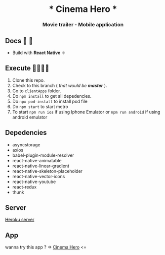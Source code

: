 <div align="center">
  <h1>
   * Cinema Hero *
  </h1>
  <h3>Movie trailer - Mobile application</h3>
</div>

## Docs 📝 📕

- Build with **React Native** ⚛️

## Execute 🤜🏼🤛🏼

1. Clone this repo.
2. Check to this branch ( _that would be **master**_ ).
3. Go to `clientApps` folder.
4. Do `npm install` to get all depedencies.
5. Do `npx pod-install` to install pod file
6. Do `npm start` to start metro
7. To start `npm run ios` if using Iphone Emulator or `npm run android` if using android emulator

## Depedencies

- asyncstorage
- axios
- babel-plugin-module-resolver
- react-native-animatable
- react-native-linear-gradient
- react-native-skeleton-placeholder
- react-native-vector-icons
- react-native-youtube
- react-redux
- thunk

## Server

[Heroku server](https://indra-movie-app.herokuapp.com)

## App

wanna try this app ?
=> [Cinema Hero](https://drive.google.com/file/d/1kxraeLLwEpZ-GHnWBU11-RUBpQMF5xap/view?usp=sharing) <=
